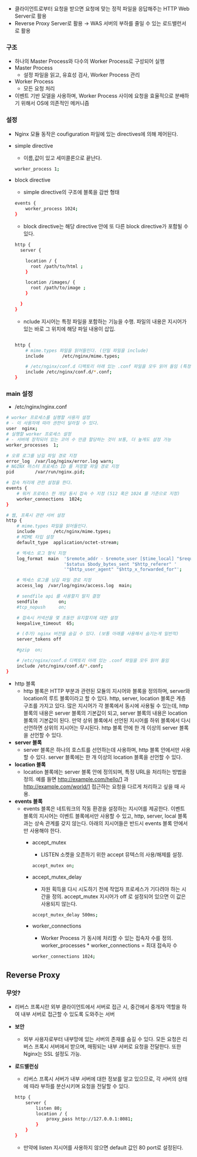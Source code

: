 - 클라이언트로부터 요청을 받으면 요청에 맞는 정적 파일을 응답해주는 HTTP Web Server로 활용
- Reverse Proxy Server로 활용 → WAS 서버의 부하를 줄일 수 있는 로드밸런서로 활용

### 구조

- 하나의 Master Process와 다수의 Worker Process로 구성되어 실행
- Master Process
    - 설정 파일을 읽고, 유효성 검사, Worker Process 관리
- Worker Process
    - 모든 요청 처리
- 이벤트 기반 모델을 사용하며, Worker Process 사이에 요청을 효율적으로 분배하기 위해서 OS에 의존적인 메커니즘

### 설정

- Nginx 모듈 동작은 coufiguration 파일에 있는 directives에 의해 제어된다.
- simple directive
    - 이름,값이 있고 세미콜론으로 끝난다.
    
    ```bash
    worker_process 1;
    ```
    
- block directive
    - simple directive의 구조에 블록을 감싼 형태
    
    ```bash
    events {
    	worker_process 1024;
    }
    ```
    
    - block directive는 해당 directive 안에 또 다른 block directive가 포함될 수 있다.
    
    ```bash
    http {
      server {
    
        location / {
          root /path/to/html ;
        }
    
        location /images/ {
          root /path/to/image ;
        }
    
      }
    }
    ```
    
    - nclude 지시어는 특정 파일을 포함하는 기능을 수행. 파일의 내용은 지시어가 있는 바로 그 위치에 해당 파일 내용이 삽입.
    
    ```bash
    
    http {
        # mime.types 파일을 읽어들인다. (단일 파일을 include)
        include       /etc/nginx/mime.types;
    
        # /etc/nginx/conf.d 디렉토리 아래 있는 .conf 파일을 모두 읽어 들임 (특정 디렉토리의 모든 파일을 include)
        include /etc/nginx/conf.d/*.conf;
    }
    ```
    

### main 설정

- /etc/nginx/nginx.conf

```bash
# worker 프로세스를 실행할 사용자 설정
# - 이 사용자에 따라 권한이 달라질 수 있다.
user  nginx;
# 실행할 worker 프로세스 설정
# - 서버에 장착되어 있는 코어 수 만큼 할당하는 것이 보통, 더 높게도 설정 가능
worker_processes  1;

# 오류 로그를 남길 파일 경로 지정
error_log  /var/log/nginx/error.log warn;
# NGINX 마스터 프로세스 ID 를 저장할 파일 경로 지정
pid        /var/run/nginx.pid;

# 접속 처리에 관한 설정을 한다.
events {
    # 워커 프로레스 한 개당 동시 접속 수 지정 (512 혹은 1024 를 기준으로 지정)
    worker_connections  1024;
}

# 웹, 프록시 관련 서버 설정
http {
    # mime.types 파일을 읽어들인다.
    include       /etc/nginx/mime.types;
    # MIME 타입 설정
    default_type  application/octet-stream;

    # 엑세스 로그 형식 지정
    log_format  main  '$remote_addr - $remote_user [$time_local] "$request" '
                      '$status $body_bytes_sent "$http_referer" '
                      '"$http_user_agent" "$http_x_forwarded_for"';

    # 엑세스 로그를 남길 파일 경로 지정
    access_log  /var/log/nginx/access.log  main;

    # sendfile api 를 사용할지 말지 결정
    sendfile        on;
    #tcp_nopush     on;

    # 접속시 커넥션을 몇 초동안 유지할지에 대한 설정
    keepalive_timeout  65;

    # (추가) nginx 버전을 숨길 수 있다. (보통 아래를 사용해서 숨기는게 일반적)
    server_tokens off

    #gzip  on;

    # /etc/nginx/conf.d 디렉토리 아래 있는 .conf 파일을 모두 읽어 들임
    include /etc/nginx/conf.d/*.conf;
}
```

- http 블록
    - http 블록은 HTTP 부분과 관련된 모듈의 지시어와 블록을 정의하며, server와 location의 루트 블록이라고 할 수 있다. http, server, location 블록은 계층 구조를 가지고 있다. 많은 지시어가 각 블록에서 동시에 사용될 수 있는데, http 블록의 내용은 server 블록의 기본값이 되고, server 블록의 내용은 location 블록의 기본값이 된다. 만약 상위 블록에서 선언된 지시어를 하위 블록에서 다시 선언하면 상위의 지시어는 무시된다. http 블록 안에 한 개 이상의 server 블록을 선언할 수 있다.
- **server 블록**
    - server 블록은 하나의 호스트를 선언하는데 사용하며, http 블록 안에서만 사용할 수 있다. server 블록에는 한 개 이상의 location 블록을 선언할 수 있다.
- **location 블록**
    - location 블록에는 server 블록 안에 정의되며, 특정 URL을 처리하는 방법을 정의. 예를 들면 http://example.com/hello/1 과 http://example.com/world/1 접근하는 요청을 다르게 처리하고 싶을 때 사용.
- **events 블록**
    - events 블록은 네트워크의 작동 환경을 설정하는 지시어를 제공한다. 이벤트 블록의 지시어는 이벤트 블록에서만 사용할 수 있고, http, server, local 블록과는 상속 관계를 갖지 않는다. 아래의 지시어들은 반드시 events 블록 안에서만 사용해야 한다.
        - accept_mutex
            - LISTEN 소켓을 오픈하기 위한 accept 뮤텍스의 사용/해제를 설정.
            
            ```bash
            accept_mutex on;
            ```
            
        - accept_mutex_delay
            - 자원 획득을 다시 시도하기 전에 작업자 프로세스가 기다려야 하는 시간을 정의. accept_mutex 지시어가 off 로 설정되어 있으면 이 값은 사용되지 않는다.
            
            ```bash
            accept_mutex_delay 500ms;
            ```
            
        - worker_connections
            - Worker Process 가 동시에 처리할 수 있는 접속자 수를 정의. worker_processes * worker_connections = 최대 접속자 수
            
            ```bash
            worker_connections 1024;
            ```
            

## Reverse Proxy

### 무엇?

- 리버스 프록시란 외부 클라이언트에서 서버로 접근 시, 중간에서 중개자 역할을 하여 내부 서버로 접근할 수 있도록 도와주는 서버

- **보안**
    - 외부 사용자로부터 내부망에 있는 서버의 존재를 숨길 수 있다. 모든 요청은 리버스 프록시 서버에서 받으며, 매핑되는 내부 서버로 요청을 전달한다. 또한 Nginx는 SSL 설정도 가능.
- **로드밸런싱**
    - 리버스 프록시 서버가 내부 서버에 대한 정보를 알고 있으므로, 각 서버의 상태에 따라 부하를 분산시키며 요청을 전달할 수 있다.
    
    ```bash
    http {
        server {
            listen 80;
            location / {
                proxy_pass http://127.0.0.1:8081;
            }
        }
    }
    ```
    
    - 만약에 listen 지시어를 사용하지 않으면 default 값인 80 port로 설정된다.